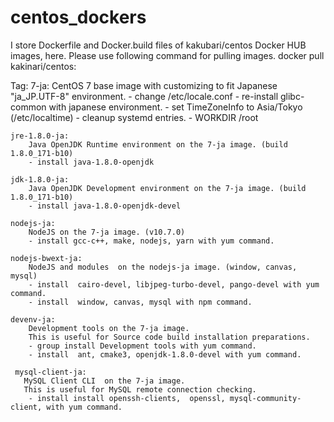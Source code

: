 # centos_dockers

I store Dockerfile and Docker.build files of kakubari/centos Docker HUB images, here.
Please use following command for pulling images.
  docker pull kakinari/centos:<tagName>

 Tag:
    7-ja: 
        CentOS 7 base image with customizing to fit Japanese "ja_JP.UTF-8" environment.
        - change /etc/locale.conf
        - re-install glibc-common with japanese environment.
        - set TimeZoneInfo to Asia/Tokyo (/etc/localtime)
        - cleanup systemd entries.
        - WORKDIR /root

    jre-1.8.0-ja:
        Java OpenJDK Runtime environment on the 7-ja image. (build 1.8.0_171-b10)
        - install java-1.8.0-openjdk

    jdk-1.8.0-ja:
        Java OpenJDK Development environment on the 7-ja image. (build 1.8.0_171-b10)
        - install java-1.8.0-openjdk-devel

    nodejs-ja:
        NodeJS on the 7-ja image. (v10.7.0)
        - install gcc-c++, make, nodejs, yarn with yum command.

    nodejs-bwext-ja:
        NodeJS and modules  on the nodejs-ja image. (window, canvas, mysql)
        - install  cairo-devel, libjpeg-turbo-devel, pango-devel with yum command.
        - install  window, canvas, mysql with npm command.

    devenv-ja:
        Development tools on the 7-ja image.
        This is useful for Source code build installation preparations.
        - group install Development tools with yum command.
        - install  ant, cmake3, openjdk-1.8.0-devel with yum command.

     mysql-client-ja:
       MySQL Client CLI  on the 7-ja image. 
       This is useful for MySQL remote connection checking.
        - install install openssh-clients,  openssl, mysql-community-client, with yum command.
